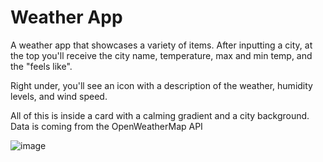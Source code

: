 # Weather App

A weather app that showcases a variety of items. After inputting a city, at the top you'll receive the city name, temperature, max and min temp, and the "feels like".

Right under, you'll see an icon with a description of the weather, humidity levels, and wind speed.

All of this is inside a card with a calming gradient and a city background. Data is coming from the OpenWeatherMap API

![image](https://user-images.githubusercontent.com/62781023/137571414-7ee427a7-5430-4449-8c3b-3b603c9a3a9e.png)
